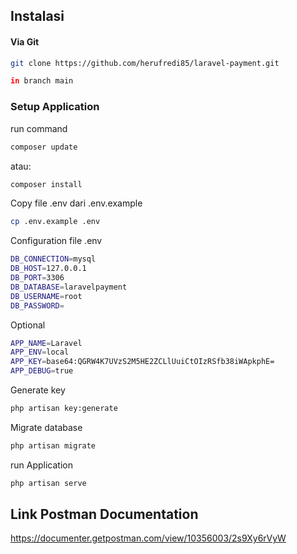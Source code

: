 ## Instalasi
#### Via Git
```bash
git clone https://github.com/herufredi85/laravel-payment.git

in branch main
```

### Setup Application
run command
```bash
composer update
```
atau:
```bash
composer install
```
Copy file .env dari .env.example
```bash
cp .env.example .env
```
Configuration file .env
```bash
DB_CONNECTION=mysql
DB_HOST=127.0.0.1
DB_PORT=3306
DB_DATABASE=laravelpayment
DB_USERNAME=root
DB_PASSWORD=
```
Optional
```bash
APP_NAME=Laravel
APP_ENV=local
APP_KEY=base64:QGRW4K7UVzS2M5HE2ZCLlUuiCtOIzRSfb38iWApkphE=
APP_DEBUG=true
```
Generate key
```bash
php artisan key:generate
```
Migrate database
```bash
php artisan migrate
```


run Application
```bash
php artisan serve
```

## Link Postman Documentation
https://documenter.getpostman.com/view/10356003/2s9Xy6rVyW